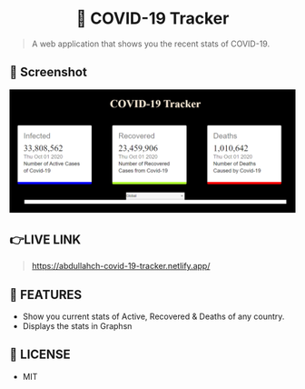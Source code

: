 <div align="center">
	<h1>🦠 COVID-19 Tracker</h1>
</div>

>A web application that shows you the recent stats of COVID-19.
 
 ## 🎩 Screenshot
  <img src="src\components\mainpage.PNG" alt="covid">

## 👉LIVE LINK
>https://abdullahch-covid-19-tracker.netlify.app/

## 🚀 FEATURES

- Show you current stats of Active, Recovered & Deaths of any country.
- Displays the stats in Graphsn

## 🔑 LICENSE

- MIT
